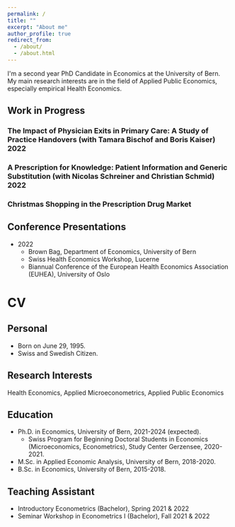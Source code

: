 ```yaml
---
permalink: /
title: ""
excerpt: "About me"
author_profile: true
redirect_from: 
  - /about/
  - /about.html
---
```


I'm a second year PhD Candidate in Economics at the University of Bern. My main research interests are in the field of Applied Public Economics, especially empirical Health Economics. 

## Work in Progress
### The Impact of Physician Exits in Primary Care: A Study of Practice Handovers (with Tamara Bischof and Boris Kaiser) 2022

### A Prescription for Knowledge: Patient Information and Generic Substitution (with Nicolas Schreiner and Christian Schmid) 2022

### Christmas Shopping in the Prescription Drug Market 



## Conference Presentations
* 2022 
  * Brown Bag, Department of Economics, University of Bern
  * Swiss Health Economics Workshop, Lucerne
  * Biannual Conference of the European Health Economics Association (EUHEA), University of Oslo  
          
          
# CV

## Personal
* Born on June 29, 1995.
* Swiss and Swedish Citizen.

## Research Interests
Health Economics, Applied Microeconometrics, Applied Public Economics

## Education
* Ph.D. in Economics, University of Bern, 2021-2024 (expected).
    * Swiss Program for Beginning Doctoral Students in Economics (Microeconomics, Econometrics), Study Center Gerzensee, 2020-2021. 
* M.Sc. in Applied Economic Analysis, University of Bern, 2018-2020.
* B.Sc. in Economics, University of Bern, 2015-2018.


## Teaching Assistant
* Introductory Econometrics (Bachelor), Spring 2021 & 2022
* Seminar Workshop in Econometrics I (Bachelor), Fall 2021 & 2022

